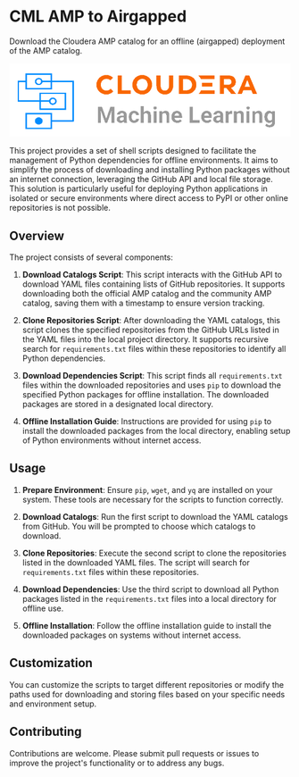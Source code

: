 # CML AMP to Airgapped
Download the Cloudera AMP catalog for an offline (airgapped) deployment of the AMP catalog.

![](/cml-airgapped.png)

This project provides a set of shell scripts designed to facilitate the management of Python dependencies for offline environments. It aims to simplify the process of downloading and installing Python packages without an internet connection, leveraging the GitHub API and local file storage. This solution is particularly useful for deploying Python applications in isolated or secure environments where direct access to PyPI or other online repositories is not possible.

## Overview

The project consists of several components:

1. **Download Catalogs Script**: This script interacts with the GitHub API to download YAML files containing lists of GitHub repositories. It supports downloading both the official AMP catalog and the community AMP catalog, saving them with a timestamp to ensure version tracking.

2. **Clone Repositories Script**: After downloading the YAML catalogs, this script clones the specified repositories from the GitHub URLs listed in the YAML files into the local project directory. It supports recursive search for `requirements.txt` files within these repositories to identify all Python dependencies.

3. **Download Dependencies Script**: This script finds all `requirements.txt` files within the downloaded repositories and uses `pip` to download the specified Python packages for offline installation. The downloaded packages are stored in a designated local directory.

4. **Offline Installation Guide**: Instructions are provided for using `pip` to install the downloaded packages from the local directory, enabling setup of Python environments without internet access.

## Usage

1. **Prepare Environment**: Ensure `pip`, `wget`, and `yq` are installed on your system. These tools are necessary for the scripts to function correctly.

2. **Download Catalogs**: Run the first script to download the YAML catalogs from GitHub. You will be prompted to choose which catalogs to download.

3. **Clone Repositories**: Execute the second script to clone the repositories listed in the downloaded YAML files. The script will search for `requirements.txt` files within these repositories.

4. **Download Dependencies**: Use the third script to download all Python packages listed in the `requirements.txt` files into a local directory for offline use.

5. **Offline Installation**: Follow the offline installation guide to install the downloaded packages on systems without internet access.

## Customization

You can customize the scripts to target different repositories or modify the paths used for downloading and storing files based on your specific needs and environment setup.

## Contributing

Contributions are welcome. Please submit pull requests or issues to improve the project's functionality or to address any bugs.


